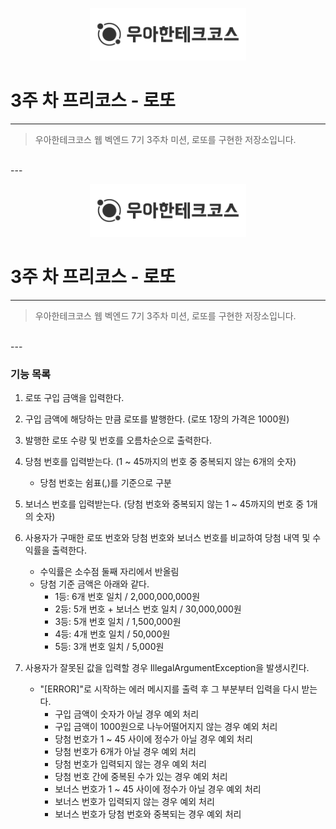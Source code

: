 <p style="text-align: center;">
    <img src="./woowacourse.png" alt="우아한테크코스" width="250px">
</p>

# 3주 차 프리코스 - 로또

---

> 우아한테크코스 웹 벡엔드 7기 3주차 미션, 로또를 구현한 저장소입니다.
<br>
---

<p style="text-align: center;">
    <img src="./woowacourse.png" alt="우아한테크코스" width="250px">
</p>

# 3주 차 프리코스 - 로또

---

> 우아한테크코스 웹 벡엔드 7기 3주차 미션, 로또를 구현한 저장소입니다.
<br>
---

### 기능 목록

1. 로또 구입 금액을 입력한다.


2. 구입 금액에 해당하는 만큼 로또를 발행한다. (로또 1장의 가격은 1000원)


3. 발행한 로또 수량 및 번호를 오름차순으로 출력한다.


4. 당첨 번호를 입력받는다. (1 ~ 45까지의 번호 중 중복되지 않는 6개의 숫자)
    - 당첨 번호는 쉼표(,)를 기준으로 구분


5. 보너스 번호를 입력받는다. (당첨 번호와 중복되지 않는 1 ~ 45까지의 번호 중 1개의 숫자)


6. 사용자가 구매한 로또 번호와 당첨 번호와 보너스 번호를 비교하여 당첨 내역 및 수익률을 출력한다.
    - 수익률은 소수점 둘째 자리에서 반올림
    - 당첨 기준 금액은 아래와 같다.
        - 1등: 6개 번호 일치 / 2,000,000,000원
        - 2등: 5개 번호 + 보너스 번호 일치 / 30,000,000원
        - 3등: 5개 번호 일치 / 1,500,000원
        - 4등: 4개 번호 일치 / 50,000원
        - 5등: 3개 번호 일치 / 5,000원


7. 사용자가 잘못된 값을 입력할 경우 IllegalArgumentException을 발생시킨다.
    - "[ERROR]"로 시작하는 에러 메시지를 출력 후 그 부분부터 입력을 다시 받는다.
        - 구입 금액이 숫자가 아닐 경우 예외 처리
        - 구입 금액이 1000원으로 나누어떨어지지 않는 경우 예외 처리
        - 당첨 번호가 1 ~ 45 사이에 정수가 아닐 경우 예외 처리
        - 당첨 번호가 6개가 아닐 경우 예외 처리
        - 당첨 번호가 입력되지 않는 경우 예외 처리
        - 당첨 번호 간에 중복된 수가 있는 경우 예외 처리
        - 보너스 번호가 1 ~ 45 사이에 정수가 아닐 경우 예외 처리
        - 보너스 번호가 입력되지 않는 경우 예외 처리
        - 보너스 번호가 당첨 번호와 중복되는 경우 예외 처리